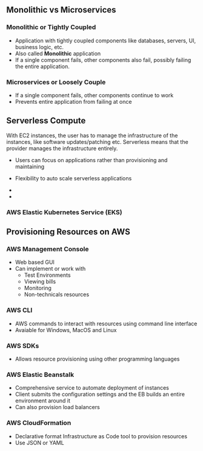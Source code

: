 ## Monolithic vs Microservices

### Monolithic or Tightly Coupled

- Application with tightly coupled components like databases, servers, UI, business logic, etc.
- Also called **Monolithic** application
- If a single component fails, other components also fail, possibly failing the entire application.

### Microservices or Loosely Couple

- If a single component fails, other components continue to work
- Prevents entire application from failing at once

## Serverless Compute

With EC2 instances, the user has to manage the infrastructure of the instances, like software updates/patching etc. Serverless means that the provider manages the infrastructure entirely.

- Users can focus on applications rather than provisioning and maintaining
- Flexibility to auto scale serverless applications

- 

- 

### AWS Elastic Kubernetes Service (EKS)



## Provisioning Resources on AWS

### AWS Management Console

- Web based GUI
- Can implement or work with
  - Test Environments
  - Viewing bills
  - Monitoring
  - Non-technicals resources

### AWS CLI

- AWS commands to interact with resources using command line interface
- Avaiable for Windows, MacOS and Linux

### AWS SDKs

- Allows resource provisioning using other programming languages

### AWS Elastic Beanstalk

- Comprehensive service to automate deployment of instances
- Client submits the configuration settings and the EB builds an entire environment around it
- Can also provision load balancers

### AWS CloudFormation

- Declarative format Infrastructure as Code tool to provision resources
- Use JSON or YAML
